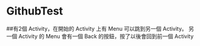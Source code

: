 # GithubTest
##有2個 Activity，在開始的 Activity 上有 Menu 可以跳到另一個 Activity。
另一個 Activity 的 Menu 會有一個 Back 的按鈕，按了以後會回到前一個 Activity 

